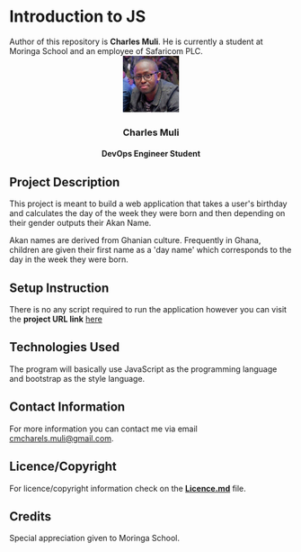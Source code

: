 # Introduction to JS
<link rel="stylesheet" href="css/style.css" type="text/css">
<!-- Introduction of Author -->
Author of this repository is <strong>Charles Muli</strong>. He is currently a student at Moringa School and an employee of Safaricom PLC.
<div align="center">
    <img src="images/chax.jpg" alt="Photo of Charles" width="100" height="100">
    <h3 align="center">Charles Muli</h3>
    <h4 align="center">DevOps Engineer Student</h4>
</div>

<!--Project Description  -->

## Project Description

This project is meant to build a web application that takes a user's birthday and calculates the day of the week they were born and then depending on their gender outputs their Akan Name. 

Akan names are derived from Ghanian culture. Frequently in Ghana, children are given their first name as a 'day name' which corresponds to the day in the week they were born.

## Setup Instruction

There is no any script required to run the application however you can visit the <strong>project URL link</strong> [here](https://chaxito.github.io/SafPrep2)


## Technologies Used

The program will basically use JavaScript as the programming language and bootstrap as the style language.

## Contact Information

For more information you can contact me via email <span>cmcharels.muli@gmail.com</span>.

## Licence/Copyright
For licence/copyright information check on the <a href="LICENCE.md"><strong>Licence.md</strong></a> file.

## Credits
Special appreciation given to Moringa School.





